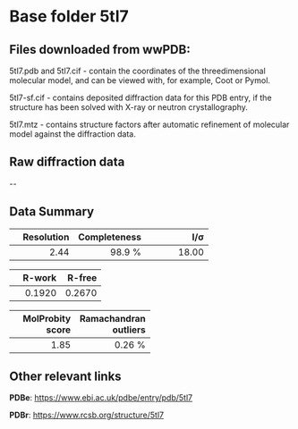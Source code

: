 # Base folder 5tl7

## Files downloaded from wwPDB:

5tl7.pdb and 5tl7.cif - contain the coordinates of the threedimensional molecular model, and can be viewed with, for example, Coot or Pymol.

5tl7-sf.cif - contains deposited diffraction data for this PDB entry, if the structure has been solved with X-ray or neutron crystallography.

5tl7.mtz - contains structure factors after automatic refinement of molecular model against the diffraction data.

## Raw diffraction data

--<br> 

## Data Summary
|   | Resolution | Completeness| I/$\boldsymbol{\sigma}$ |
|---|-------------:|----------------:|--------------:|
|   |2.44|98.9  %|<img width=50/>18.00|

|   | **R-work**| **R-free**   
|---|-------------:|----------------:|           
||0.1920|0.2670|

|   |**MolProbity<br>score**| **Ramachandran<br>outliers** 
|---|-------------:|----------------:|
||1.85|0.26 %|

## Other relevant links 
**PDBe**:  https://www.ebi.ac.uk/pdbe/entry/pdb/5tl7
 
**PDBr**: https://www.rcsb.org/structure/5tl7 

